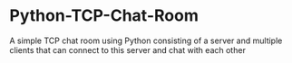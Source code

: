 # Python-TCP-Chat-Room
A simple TCP chat room using Python consisting of a server and multiple clients that can connect to this server and chat with each other
